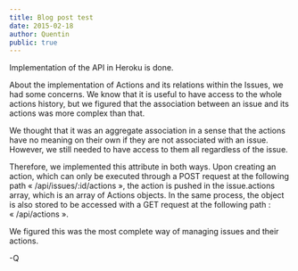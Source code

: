 ```yaml
---
title: Blog post test
date: 2015-02-18
author: Quentin
public: true
---
```


Implementation of the API in Heroku is done.

About the implementation of Actions and its relations within the Issues, we had some concerns. We know that it is useful to have access to the whole actions history, but we figured that the association between an issue and its actions was more complex than that.

We thought that it was an aggregate association in a sense that the actions have no meaning on their own if they are not associated with an issue. However, we still needed to have access to them all regardless of the issue.

Therefore, we implemented this attribute in both ways. Upon creating an action, which can only be executed through a POST request at the following path « /api/issues/:id/actions », the action is pushed in the issue.actions array, which is an array of Actions objects. In the same process, the object is also stored to be accessed with a GET request at the following path : « /api/actions ».

We figured this was the most complete way of managing issues and their actions.

-Q